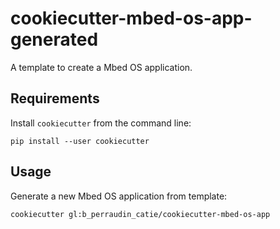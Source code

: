 # cookiecutter-mbed-os-app-generated

A template to create a Mbed OS application.

## Requirements

Install `cookiecutter` from the command line:

```shell
pip install --user cookiecutter
```

## Usage

Generate a new Mbed OS application from template:

```
cookiecutter gl:b_perraudin_catie/cookiecutter-mbed-os-app
```


